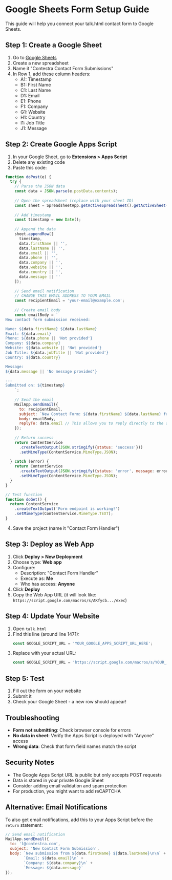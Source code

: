 # Google Sheets Form Setup Guide

This guide will help you connect your talk.html contact form to Google Sheets.

## Step 1: Create a Google Sheet

1. Go to [Google Sheets](https://sheets.google.com)
2. Create a new spreadsheet
3. Name it "Contestra Contact Form Submissions"
4. In Row 1, add these column headers:
   - A1: Timestamp
   - B1: First Name
   - C1: Last Name  
   - D1: Email
   - E1: Phone
   - F1: Company
   - G1: Website
   - H1: Country
   - I1: Job Title
   - J1: Message

## Step 2: Create Google Apps Script

1. In your Google Sheet, go to **Extensions > Apps Script**
2. Delete any existing code
3. Paste this code:

```javascript
function doPost(e) {
  try {
    // Parse the JSON data
    const data = JSON.parse(e.postData.contents);
    
    // Open the spreadsheet (replace with your sheet ID)
    const sheet = SpreadsheetApp.getActiveSpreadsheet().getActiveSheet();
    
    // Add timestamp
    const timestamp = new Date();
    
    // Append the data
    sheet.appendRow([
      timestamp,
      data.firstName || '',
      data.lastName || '',
      data.email || '',
      data.phone || '',
      data.company || '',
      data.website || '',
      data.country || '',
      data.message || ''
    ]);
    
    // Send email notification
    // CHANGE THIS EMAIL ADDRESS TO YOUR EMAIL
    const recipientEmail = 'your-email@example.com';
    
    // Create email body
    const emailBody = `
New contact form submission received:

Name: ${data.firstName} ${data.lastName}
Email: ${data.email}
Phone: ${data.phone || 'Not provided'}
Company: ${data.company}
Website: ${data.website || 'Not provided'}
Job Title: ${data.jobTitle || 'Not provided'}
Country: ${data.country}

Message:
${data.message || 'No message provided'}

---
Submitted on: ${timestamp}
    `;
    
    // Send the email
    MailApp.sendEmail({
      to: recipientEmail,
      subject: `New Contact Form: ${data.firstName} ${data.lastName} from ${data.company}`,
      body: emailBody,
      replyTo: data.email // This allows you to reply directly to the submitter
    });
    
    // Return success
    return ContentService
      .createTextOutput(JSON.stringify({status: 'success'}))
      .setMimeType(ContentService.MimeType.JSON);
      
  } catch (error) {
    return ContentService
      .createTextOutput(JSON.stringify({status: 'error', message: error.toString()}))
      .setMimeType(ContentService.MimeType.JSON);
  }
}

// Test function
function doGet() {
  return ContentService
    .createTextOutput('Form endpoint is working!')
    .setMimeType(ContentService.MimeType.TEXT);
}
```

4. Save the project (name it "Contact Form Handler")

## Step 3: Deploy as Web App

1. Click **Deploy > New Deployment**
2. Choose type: **Web app**
3. Configure:
   - Description: "Contact Form Handler"
   - Execute as: **Me**
   - Who has access: **Anyone**
4. Click **Deploy**
5. Copy the Web App URL (it will look like: `https://script.google.com/macros/s/AKfycb.../exec`)

## Step 4: Update Your Website

1. Open `talk.html`
2. Find this line (around line 1471):
   ```javascript
   const GOOGLE_SCRIPT_URL = 'YOUR_GOOGLE_APPS_SCRIPT_URL_HERE';
   ```
3. Replace with your actual URL:
   ```javascript
   const GOOGLE_SCRIPT_URL = 'https://script.google.com/macros/s/YOUR_ACTUAL_ID/exec';
   ```

## Step 5: Test

1. Fill out the form on your website
2. Submit it
3. Check your Google Sheet - a new row should appear!

## Troubleshooting

- **Form not submitting**: Check browser console for errors
- **No data in sheet**: Verify the Apps Script is deployed with "Anyone" access
- **Wrong data**: Check that form field names match the script

## Security Notes

- The Google Apps Script URL is public but only accepts POST requests
- Data is stored in your private Google Sheet
- Consider adding email validation and spam protection
- For production, you might want to add reCAPTCHA

## Alternative: Email Notifications

To also get email notifications, add this to your Apps Script before the `return` statement:

```javascript
// Send email notification
MailApp.sendEmail({
  to: 'l@contestra.com',
  subject: 'New Contact Form Submission',
  body: `New submission from ${data.firstName} ${data.lastName}\n\n` +
        `Email: ${data.email}\n` +
        `Company: ${data.company}\n` +
        `Message: ${data.message}`
});
```
